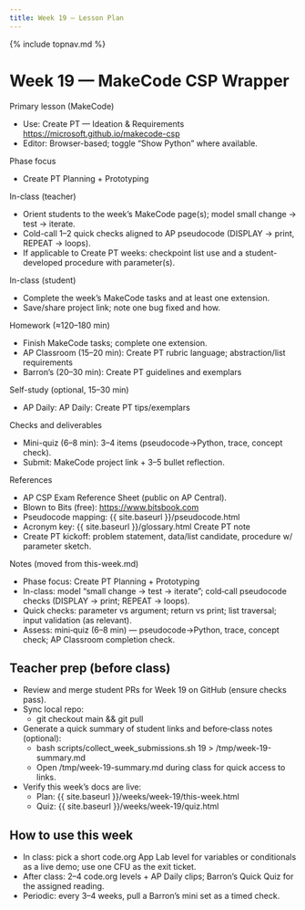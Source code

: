 ```yaml
---
title: Week 19 — Lesson Plan
---
```

{% include topnav.md %}

# Week 19 — MakeCode CSP Wrapper

Primary lesson (MakeCode)
- Use: Create PT — Ideation & Requirements
  https://microsoft.github.io/makecode-csp
- Editor: Browser-based; toggle “Show Python” where available.

Phase focus
- Create PT Planning + Prototyping

In-class (teacher)
- Orient students to the week’s MakeCode page(s); model small change → test → iterate.
- Cold-call 1–2 quick checks aligned to AP pseudocode (DISPLAY → print, REPEAT → loops).
- If applicable to Create PT weeks: checkpoint list use and a student-developed procedure with parameter(s).

In-class (student)
- Complete the week’s MakeCode tasks and at least one extension.
- Save/share project link; note one bug fixed and how.

Homework (≈120–180 min)
- Finish MakeCode tasks; complete one extension.
- AP Classroom (15–20 min): Create PT rubric language; abstraction/list requirements
- Barron’s (20–30 min): Create PT guidelines and exemplars

Self-study (optional, 15–30 min)
- AP Daily: AP Daily: Create PT tips/exemplars

Checks and deliverables
- Mini-quiz (6–8 min): 3–4 items (pseudocode→Python, trace, concept check).
- Submit: MakeCode project link + 3–5 bullet reflection.

References
- AP CSP Exam Reference Sheet (public on AP Central).
- Blown to Bits (free): https://www.bitsbook.com
- Pseudocode mapping: {{ site.baseurl }}/pseudocode.html
- Acronym key: {{ site.baseurl }}/glossary.html
Create PT note
- Create PT kickoff: problem statement, data/list candidate, procedure w/ parameter sketch.


Notes (moved from this-week.md)

- Phase focus: Create PT Planning + Prototyping
- In-class: model “small change → test → iterate”; cold‑call pseudocode checks (DISPLAY → print; REPEAT → loops).
- Quick checks: parameter vs argument; return vs print; list traversal; input validation (as relevant).
- Assess: mini‑quiz (6–8 min) — pseudocode→Python, trace, concept check; AP Classroom completion check.


## Teacher prep (before class)
- Review and merge student PRs for Week 19 on GitHub (ensure checks pass).
- Sync local repo:
  - git checkout main && git pull
- Generate a quick summary of student links and before‑class notes (optional):
  - bash scripts/collect_week_submissions.sh 19 > /tmp/week-19-summary.md
  - Open /tmp/week-19-summary.md during class for quick access to links.
- Verify this week’s docs are live:
  - Plan: {{ site.baseurl }}/weeks/week-19/this-week.html
  - Quiz: {{ site.baseurl }}/weeks/week-19/quiz.html

## How to use this week
- In class: pick a short code.org App Lab level for variables or conditionals as a live demo; use one CFU as the exit ticket.
- After class: 2–4 code.org levels + AP Daily clips; Barron’s Quick Quiz for the assigned reading.
- Periodic: every 3–4 weeks, pull a Barron’s mini set as a timed check.
